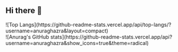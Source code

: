 ## Hi there 👋

<div>
  ![Top Langs](https://github-readme-stats.vercel.app/api/top-langs/?username=anuraghazra&layout=compact)
</div>
<div>
  ![Anurag's GitHub stats](https://github-readme-stats.vercel.app/api?username=anuraghazra&show_icons=true&theme=radical)
</div>
